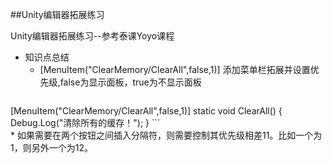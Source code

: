 ##Unity编辑器拓展练习  

Unity编辑器拓展练习--参考泰课Yoyo课程  
* 知识点总结    
    * [MenuItem("ClearMemory/ClearAll",false,1)] 添加菜单栏拓展并设置优先级,false为显示面板，true为不显示面板  
    ```C#
[MenuItem("ClearMemory/ClearAll",false,1)]
    static void ClearAll() {
        Debug.Log("清除所有的缓存！");
    }
    ```  
    * 如果需要在两个按钮之间插入分隔符，则需要控制其优先级相差11。比如一个为1，则另外一个为12。